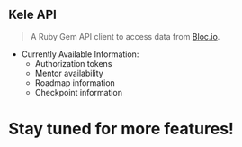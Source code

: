
## Kele API

> A Ruby Gem API client to access data from [Bloc.io](www.bloc.io).

- Currently Available Information:
    - Authorization tokens
    - Mentor availability
    - Roadmap information
    - Checkpoint information


# Stay tuned for more features! 



